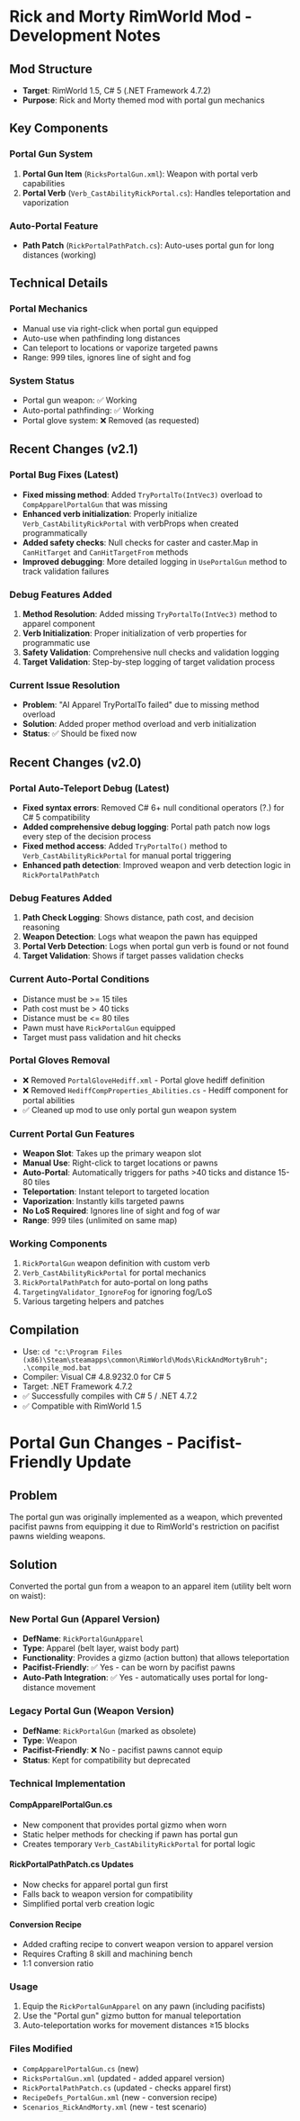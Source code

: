 # Rick and Morty RimWorld Mod - Development Notes

## Mod Structure
- **Target**: RimWorld 1.5, C# 5 (.NET Framework 4.7.2)
- **Purpose**: Rick and Morty themed mod with portal gun mechanics

## Key Components

### Portal Gun System
1. **Portal Gun Item** (`RicksPortalGun.xml`): Weapon with portal verb capabilities
2. **Portal Verb** (`Verb_CastAbilityRickPortal.cs`): Handles teleportation and vaporization

### Auto-Portal Feature
- **Path Patch** (`RickPortalPathPatch.cs`): Auto-uses portal gun for long distances (working)

## Technical Details

### Portal Mechanics
- Manual use via right-click when portal gun equipped
- Auto-use when pathfinding long distances  
- Can teleport to locations or vaporize targeted pawns
- Range: 999 tiles, ignores line of sight and fog

### System Status
- Portal gun weapon: ✅ Working
- Auto-portal pathfinding: ✅ Working  
- Portal glove system: ❌ Removed (as requested)

## Recent Changes (v2.1)

### Portal Bug Fixes (Latest)
- **Fixed missing method**: Added `TryPortalTo(IntVec3)` overload to `CompApparelPortalGun` that was missing
- **Enhanced verb initialization**: Properly initialize `Verb_CastAbilityRickPortal` with verbProps when created programmatically
- **Added safety checks**: Null checks for caster and caster.Map in `CanHitTarget` and `CanHitTargetFrom` methods
- **Improved debugging**: More detailed logging in `UsePortalGun` method to track validation failures

### Debug Features Added
1. **Method Resolution**: Added missing `TryPortalTo(IntVec3)` method to apparel component
2. **Verb Initialization**: Proper initialization of verb properties for programmatic use
3. **Safety Validation**: Comprehensive null checks and validation logging
4. **Target Validation**: Step-by-step logging of target validation process

### Current Issue Resolution
- **Problem**: "AI Apparel TryPortalTo failed" due to missing method overload
- **Solution**: Added proper method overload and verb initialization
- **Status**: ✅ Should be fixed now

## Recent Changes (v2.0)

### Portal Auto-Teleport Debug (Latest)
- **Fixed syntax errors**: Removed C# 6+ null conditional operators (?.) for C# 5 compatibility
- **Added comprehensive debug logging**: Portal path patch now logs every step of the decision process
- **Fixed method access**: Added `TryPortalTo()` method to `Verb_CastAbilityRickPortal` for manual portal triggering
- **Enhanced path detection**: Improved weapon and verb detection logic in `RickPortalPathPatch`

### Debug Features Added
1. **Path Check Logging**: Shows distance, path cost, and decision reasoning
2. **Weapon Detection**: Logs what weapon the pawn has equipped
3. **Portal Verb Detection**: Logs when portal gun verb is found or not found
4. **Target Validation**: Shows if target passes validation checks

### Current Auto-Portal Conditions
- Distance must be >= 15 tiles
- Path cost must be > 40 ticks
- Distance must be <= 80 tiles  
- Pawn must have `RickPortalGun` equipped
- Target must pass validation and hit checks

### Portal Gloves Removal
- ❌ Removed `PortalGloveHediff.xml` - Portal glove hediff definition
- ❌ Removed `HediffCompProperties_Abilities.cs` - Hediff component for portal abilities
- ✅ Cleaned up mod to use only portal gun weapon system

### Current Portal Gun Features
- **Weapon Slot**: Takes up the primary weapon slot
- **Manual Use**: Right-click to target locations or pawns
- **Auto-Portal**: Automatically triggers for paths >40 ticks and distance 15-80 tiles
- **Teleportation**: Instant teleport to targeted location
- **Vaporization**: Instantly kills targeted pawns
- **No LoS Required**: Ignores line of sight and fog of war
- **Range**: 999 tiles (unlimited on same map)

### Working Components
1. `RickPortalGun` weapon definition with custom verb
2. `Verb_CastAbilityRickPortal` for portal mechanics
3. `RickPortalPathPatch` for auto-portal on long paths
4. `TargetingValidator_IgnoreFog` for ignoring fog/LoS
5. Various targeting helpers and patches

## Compilation
- Use: `cd "c:\Program Files (x86)\Steam\steamapps\common\RimWorld\Mods\RickAndMortyBruh"; .\compile_mod.bat`
- Compiler: Visual C# 4.8.9232.0 for C# 5
- Target: .NET Framework 4.7.2
- ✅ Successfully compiles with C# 5 / .NET 4.7.2
- ✅ Compatible with RimWorld 1.5

# Portal Gun Changes - Pacifist-Friendly Update

## Problem
The portal gun was originally implemented as a weapon, which prevented pacifist pawns from equipping it due to RimWorld's restriction on pacifist pawns wielding weapons.

## Solution
Converted the portal gun from a weapon to an apparel item (utility belt worn on waist):

### New Portal Gun (Apparel Version)
- **DefName**: `RickPortalGunApparel`
- **Type**: Apparel (belt layer, waist body part)
- **Functionality**: Provides a gizmo (action button) that allows teleportation
- **Pacifist-Friendly**: ✅ Yes - can be worn by pacifist pawns
- **Auto-Path Integration**: ✅ Yes - automatically uses portal for long-distance movement

### Legacy Portal Gun (Weapon Version)
- **DefName**: `RickPortalGun` (marked as obsolete)
- **Type**: Weapon
- **Pacifist-Friendly**: ❌ No - pacifist pawns cannot equip
- **Status**: Kept for compatibility but deprecated

### Technical Implementation

#### CompApparelPortalGun.cs
- New component that provides portal gizmo when worn
- Static helper methods for checking if pawn has portal gun
- Creates temporary `Verb_CastAbilityRickPortal` for portal logic

#### RickPortalPathPatch.cs Updates
- Now checks for apparel portal gun first
- Falls back to weapon version for compatibility
- Simplified portal verb creation logic

#### Conversion Recipe
- Added crafting recipe to convert weapon version to apparel version
- Requires Crafting 8 skill and machining bench
- 1:1 conversion ratio

### Usage
1. Equip the `RickPortalGunApparel` on any pawn (including pacifists)
2. Use the "Portal gun" gizmo button for manual teleportation
3. Auto-teleportation works for movement distances ≥15 blocks

### Files Modified
- `CompApparelPortalGun.cs` (new)
- `RicksPortalGun.xml` (updated - added apparel version)
- `RickPortalPathPatch.cs` (updated - checks apparel first)
- `RecipeDefs_PortalGun.xml` (new - conversion recipe)
- `Scenarios_RickAndMorty.xml` (new - test scenario)
